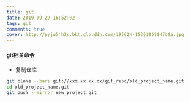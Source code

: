 ```yaml
---
title: git
date: 2019-09-29 16:52:02
tags: git
comments: true
cover: http://pyjw54h3s.bkt.clouddn.com/195624-15301869847b8a.jpg
---
```


#### git相关命令

* 复制仓库
```bash
git clone --bare git://xxx.xx.xx.xx/git_repo/old_project_name.git
cd old_project_name.git
git push --mirror new_project.git
```

